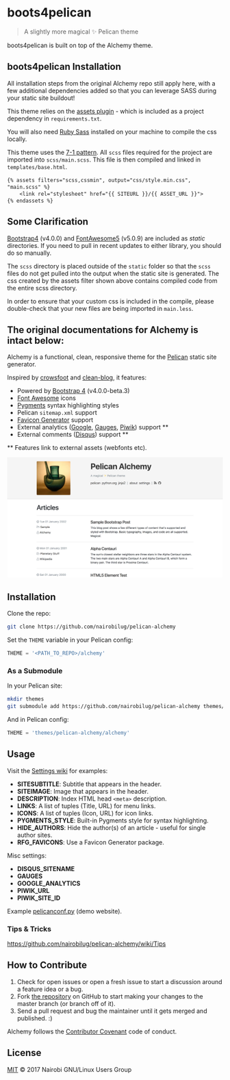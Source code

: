 # boots4pelican

> A slightly more magical ✨ Pelican theme

boots4pelican is built on top of the Alchemy theme.

## boots4pelican Installation

All installation steps from the original Alchemy repo still apply here, with a few additional dependencies added so that you can leverage SASS during your static site buildout!

This theme relies on the [assets plugin](https://github.com/getpelican/pelican-plugins/tree/master/assets) - which is included as a project dependency in `requirements.txt`.

You will also need [Ruby Sass](https://sass-lang.com/ruby-sass) installed on your machine to compile the css locally.

This theme uses the [7-1 pattern](https://sass-guidelin.es/#the-7-1-pattern). All `scss` files required for the project are imported into `scss/main.scss`. This file is then compiled and linked in `templates/base.html`.

```
{% assets filters="scss,cssmin", output="css/style.min.css", "main.scss" %}
    <link rel="stylesheet" href="{{ SITEURL }}/{{ ASSET_URL }}">
{% endassets %}
```

## Some Clarification

[Bootstrap4](https://github.com/twbs/bootstrap) (v4.0.0) and [FontAwesome5](https://github.com/FortAwesome/Font-Awesome) (v5.0.9) are included as _static_ directories. If you need to pull in recent updates to either library, you should do so manually.

The `scss` directory is placed outside of the `static` folder so that the `scss` files do not get pulled into the output when the static site is generated. The css created by the assets filter shown above contains compiled code from the entire scss directory.

In order to ensure that your custom css is included in the compile, please double-check that your new files are being imported in `main.less`.

## The original documentations for Alchemy is intact below:

Alchemy is a functional, clean, responsive theme for the [Pelican](http://getpelican.com) static site generator.

Inspired by [crowsfoot](http://github.com/porterjamesj/crowsfoot) and [clean-blog](https://github.com/BlackrockDigital/startbootstrap-clean-blog), it features:

- Powered by [Bootstrap 4](https://getbootstrap.com/) (v4.0.0-beta.3)
- [Font Awesome](http://fontawesome.io/) icons
- [Pygments](http://pygments.org/) syntax highlighting styles
- Pelican `sitemap.xml` support
- [Favicon Generator](http://realfavicongenerator.net/) support
- External analytics ([Google](https://analytics.google.com), [Gauges](https://gaug.es), [Piwik](https://piwik.org)) support **
- External comments ([Disqus](https://disqus.com)) support **

** Features link to external assets (webfonts etc).

![](screenshot.jpg)

## Installation

Clone the repo:

```bash
git clone https://github.com/nairobilug/pelican-alchemy
```

Set the `THEME` variable in your Pelican config:

```python
THEME = '<PATH_TO_REPO>/alchemy'
```

### As a Submodule

In your Pelican site:

```bash
mkdir themes
git submodule add https://github.com/nairobilug/pelican-alchemy themes/pelican-alchemy
```

And in Pelican config:

```python
THEME = 'themes/pelican-alchemy/alchemy'
```

## Usage

Visit the [Settings wiki](https://github.com/nairobilug/pelican-alchemy/wiki/Settings) for examples:

- **SITESUBTITLE**: Subtitle that appears in the header.
- **SITEIMAGE**: Image that appears in the header.
- **DESCRIPTION**: Index HTML head `<meta>` description.
- **LINKS**: A list of tuples (Title, URL) for menu links.
- **ICONS**: A list of tuples (Icon, URL) for icon links.
- **PYGMENTS_STYLE**: Built-in Pygments style for syntax highlighting.
- **HIDE_AUTHORS**: Hide the author(s) of an article - useful for single author sites.
- **RFG_FAVICONS**: Use a Favicon Generator package.

Misc settings:

- **DISQUS_SITENAME**
- **GAUGES**
- **GOOGLE_ANALYTICS**
- **PIWIK_URL**
- **PIWIK_SITE_ID**

Example [pelicanconf.py](https://github.com/nairobilug/pelican-alchemy/blob/demo/pelicanconf.py) (demo website).

### Tips & Tricks

https://github.com/nairobilug/pelican-alchemy/wiki/Tips

## How to Contribute

1. Check for open issues or open a fresh issue to start a discussion around a feature idea or a bug.
1. Fork [the repository](https://github.com/nairobilug/pelican-alchemy) on GitHub to start making your changes to the master branch (or branch off of it).
1. Send a pull request and bug the maintainer until it gets merged and published. :)

Alchemy follows the [Contributor Covenant](CODE_OF_CONDUCT.md) code of conduct.

## License

[MIT](LICENSE) © 2017 Nairobi GNU/Linux Users Group
